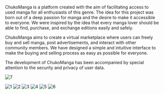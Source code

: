 ChukoManga is a platform created with the aim of facilitating access to used manga for all enthusiasts of this genre. The idea for this project was born out of a deep passion for manga and the desire to make it accessible to everyone. We were inspired by the idea that every manga lover should be able to find, purchase, and exchange editions easily and safely.

ChukoManga aims to create a virtual marketplace where users can freely buy and sell manga, post advertisements, and interact with other community members. We have designed a simple and intuitive interface to make the buying and selling process as easy as possible for everyone.

The development of ChukoManga has been accompanied by special attention to the security and privacy of user data.



![7](https://github.com/dtricolici12345/ChukoManga/assets/150685346/b5c8fd6e-9456-4f2a-b974-0e1323f063f9)

![1](https://github.com/dtricolici12345/ChukoManga/assets/150685346/50407f5e-f1c8-42b2-b860-e1729d70b8a8)
![2](https://github.com/dtricolici12345/ChukoManga/assets/150685346/c817c5bc-d46c-4125-a9dc-f60d1a53f890)
![3](https://github.com/dtricolici12345/ChukoManga/assets/150685346/a6273792-3610-4636-a445-13603e8a1fab)
![4](https://github.com/dtricolici12345/ChukoManga/assets/150685346/25d66331-8efb-45d8-bdcf-2278108532d9)
![5](https://github.com/dtricolici12345/ChukoManga/assets/150685346/49662b63-8dc0-447b-b8f1-5227701ced74)
![6](https://github.com/dtricolici12345/ChukoManga/assets/150685346/536d9d5a-8d5b-4a69-b068-9ad3e0d9d1f6)
